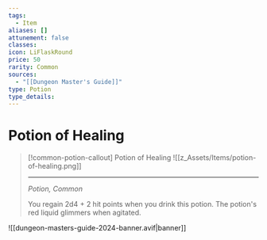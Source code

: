 ```yaml
---
tags:
  - Item
aliases: []
attunement: false
classes: 
icon: LiFlaskRound
price: 50
rarity: Common
sources:
  - "[[Dungeon Master's Guide]]"
type: Potion
type_details:
---
```


# Potion of Healing

>[!common-potion-callout] Potion of Healing
>![[z_Assets/Items/potion-of-healing.png]]
>
>---
>*Potion, Common*
>
>You regain 2d4 + 2 hit points when you drink this potion. The potion's red liquid glimmers when agitated.


![[dungeon-masters-guide-2024-banner.avif|banner]]
